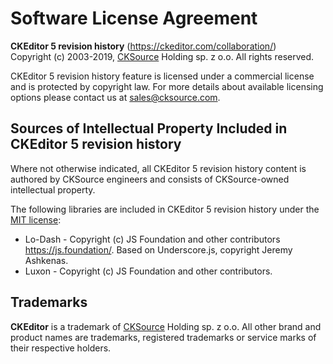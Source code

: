 Software License Agreement
==========================

**CKEditor 5 revision history** (https://ckeditor.com/collaboration/)<br>
Copyright (c) 2003-2019, [CKSource](http://cksource.com) Holding sp. z o.o. All rights reserved.

CKEditor 5 revision history feature is licensed under a commercial license and is protected by copyright law.
For more details about available licensing options please contact us at sales@cksource.com.

Sources of Intellectual Property Included in CKEditor 5 revision history
----------------------------------------------------------------

Where not otherwise indicated, all CKEditor 5 revision history content is authored by CKSource engineers and consists of CKSource-owned intellectual property.

The following libraries are included in CKEditor 5 revision history under the [MIT license](https://opensource.org/licenses/MIT):

* Lo-Dash - Copyright (c) JS Foundation and other contributors https://js.foundation/. Based on Underscore.js, copyright Jeremy Ashkenas.
* Luxon - Copyright (c) JS Foundation and other contributors.

Trademarks
----------

**CKEditor** is a trademark of [CKSource](http://cksource.com) Holding sp. z o.o. All other brand and product names are trademarks, registered trademarks or service marks of their respective holders.
